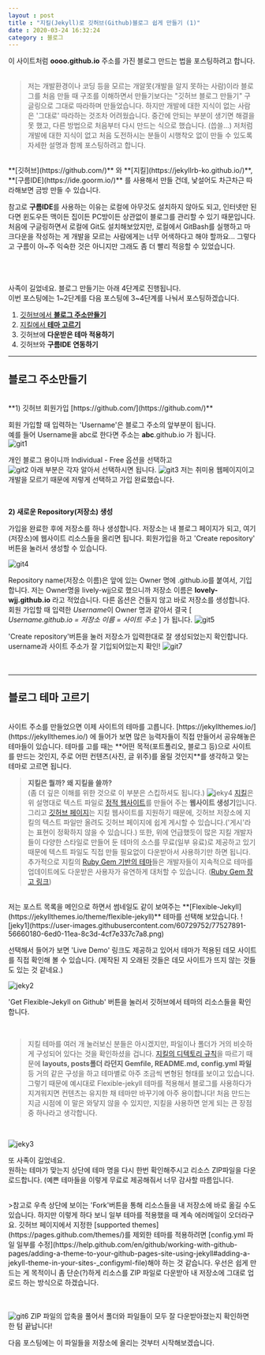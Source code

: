 ```yaml
---
layout : post
title : "지킬(Jekyll)로 깃허브(Github)블로그 쉽게 만들기 (1)"  
date : 2020-03-24 16:32:24
category : 블로그
--- 
```


이 사이트처럼 **oooo.github.io** 주소를 가진 블로그 만드는 법을 포스팅하려고 합니다.  
<br>


> 저는 개발환경이나 코딩 등을 모르는 개알못(개발을 알지 못하는 사람)이라 블로그를 처음 만들 때 구조를 이해하면서 만들기보다는 "깃허브 블로그 만들기" 구글링으로 그대로 따라하며 만들었습니다. 하지만 개발에 대한 지식이 없는 사람은 '그대로' 따라하는 것조차 어려웠습니다. 중간에 안되는 부분이 생기면 해결을 못 했고, 다른 방법으로 처음부터 다시 만드는 식으로 했습니다. (씁쓸...) 저처럼 개발에 대한 지식이 없고 처음 도전하시는 분들이 시행착오 없이 만들 수 있도록 자세한 설명과 함께 포스팅하려고 합니다.  

<br>
**[깃허브](https://github.com/)** 와 **[지킬](https://jekyllrb-ko.github.io/)**, **[구름IDE](https://ide.goorm.io/)** 를 사용해서 만들 건데, 낯설어도 차근차근 따라해보면 금방 만들 수 있습니다.  


참고로 **구름IDE**를 사용하는 이유는 로컬에 아무것도 설치하지 않아도 되고, 인터넷만 된다면 윈도우든 맥이든 집이든 PC방이든 상관없이 블로그를 관리할 수 있기 때문입니다. 처음에 구글링하면서 로컬에 Git도 설치해보았지만, 로컬에서 GitBash를 실행하고 마크다운을 작성하는 게 개발을 모르는 사람에게는 너무 어색하다고 해야 할까요... 그렇다고 구름이 아~주 익숙한 것은 아니지만 그래도 좀 더 빨리 적응할 수 있었습니다.

<br><br><br>
사족이 길었네요.
블로그 만들기는 아래 4단계로 진행됩니다.  
이번 포스팅에는 1~2단계를 다음 포스팅에 3~4단계를 나눠서 포스팅하겠습니다.


1) [깃허브에서 **블로그 주소만들기**](#chapter-1)   
2) [지킬에서 **테마 고르기**](#chapter-2)   
3) 깃허브에 **다운받은 테마 적용하기**  
4) 깃허브와 **구름IDE 연동하기**


 
---
<a id="chapter-1"></a>
## 블로그 주소만들기  

<br>
**1) 깃허브 회원가입 [https://github.com/](https://github.com/)**  


회원 가입할 때 입력하는 'Username'은 블로그 주소의 앞부분이 됩니다.  
예를 들어 Username을 abc로 한다면 주소는 __abc__.github.io 가 됩니다.  
![git1](https://user-images.githubusercontent.com/60729752/77511884-4e4c9880-6eb5-11ea-9f69-92a4d08a28df.png)

개인 블로그 용이니까 Individual - Free 옵션을 선택하고   
![git2](https://user-images.githubusercontent.com/60729752/77513029-85bc4480-6eb7-11ea-8b58-c387044ad848.png)
아래 부분은 각자 알아서 선택하시면 됩니다. 
![git3](https://user-images.githubusercontent.com/60729752/77513037-88b73500-6eb7-11ea-96a9-1a8abbd6cfff.png)
저는 취미용 웹페이지이고 개발을 모르기 때문에 저렇게 선택하고 가입 완료했습니다.

<br>  

**2) 새로운 Repository(저장소) 생성**   

가입을 완료한 후에 저장소를 하나 생성합니다. 저장소는 내 블로그 페이지가 되고, 여기(저장소)에 웹사이트 리소스들을 올리면 됩니다. 회원가입을 하고 'Create repository' 버튼을 눌러서 생성할 수 있습니다. 

![git4](https://user-images.githubusercontent.com/60729752/77614302-19514c00-6f70-11ea-9fc9-dce5ce3ca93e.png)


Repository name(저장소 이름)은 앞에 있는 Owner 명에 .github.io를 붙여서, 기입합니다. 저는 Owner명을 lively-wjj으로 했으니까 저장소 이름은 **lovely-wjj.github.io** 라고 적었습니다. 다른 옵션은 건들지 않고 바로 저장소를 생성합니다.  
회원 가입할 때 입력한 *Username*이 Owner 명과 같아서 결국 [ *Username.github.io = 저장소 이름 = 사이트 주소* ] 가 됩니다. 
![git5](https://user-images.githubusercontent.com/60729752/77614318-1ce4d300-6f70-11ea-8321-7c49986e6477.png)

'Create repository'버튼을 눌러 저장소가 입력한대로 잘 생성되었는지 확인합니다.  
username과 사이트 주소가 잘 기입되어있는지 확인!
![git7](https://user-images.githubusercontent.com/60729752/77620423-b1a1fd80-6f7d-11ea-9f2d-5fae0ecc8b43.png)
<br><br><br>


---
<a id="chapter-2"></a>
## 블로그 테마 고르기  

<br>
사이트 주소를 만들었으면 이제 사이트의 테마를 고릅니다.   [https://jekyllthemes.io/](https://jekyllthemes.io/) 에 들어가 보면 많은 능력자들이 직접 만들어서 공유해놓은 테마들이 있습니다. 테마를 고를 때는 **어떤 목적(포트폴리오, 블로그 등)으로 사이트를 만드는 것인지, 주로 어떤 컨텐츠(사진, 글 위주)를 올릴 것인지**를 생각하고 맞는 테마로 고르면 됩니다. 


> **지킬은 뭘까? 왜 지킬을 쓸까?**  
(좀 더 깊은 이해를 위한 것으로 이 부분은 스킵하셔도 됩니다.) ![jeky4](https://user-images.githubusercontent.com/60729752/77733729-c4cecf00-704a-11ea-8b28-a846045bce9c.png)
[지킬](https://jekyllrb-ko.github.io/docs/)은 위 설명대로 텍스트 파일로 [정적 웹사이트](https://ko.wikipedia.org/wiki/%EC%A0%95%EC%A0%81_%EC%9B%B9_%ED%8E%98%EC%9D%B4%EC%A7%80)를 만들어 주는 **웹사이트 생성기**입니다. 그리고 [깃허브 페이지](https://help.github.com/en/github/working-with-github-pages/setting-up-a-github-pages-site-with-jekyll)는 지킬 웹사이트를 지원하기 때문에, 깃허브 저장소에 지킬의 텍스트 파일만 올려도 깃허브 페이지에 쉽게 게시할 수 있습니다.('게시'라는 표현이 정확하지 않을 수 있습니다.) 또한, 위에 언급했듯이 많은 지킬 개발자들이 다양한 스타일로 만들어 둔 테마의 소스를 무료(일부 유료)로 제공하고 있기 때문에 텍스트 파일도 직접 만들 필요없이 다운받아서 사용하기만 하면 됩니다. 추가적으로 지킬의 [Ruby Gem 기반의 테마](https://jekyllrb-ko.github.io/docs/themes/#%EB%A3%A8%EB%B9%84-%EC%A0%AC-%EA%B8%B0%EB%B0%98-%ED%85%8C%EB%A7%88-%EC%9D%B4%ED%95%B4%ED%95%98%EA%B8%B0)들은 개발자들이 지속적으로 테마를 업데이트에도 다운받은 사용자가 유연하게 대처할 수 있습니다. ([Ruby Gem 참고 링크](https://jekyllrb-ko.github.io/docs/ruby-101/))

<br>
저는 포스트 목록을 메인으로 하면서 썸네일도 같이 보여주는 **[Flexible-Jekyll](https://jekyllthemes.io/theme/flexible-jekyll)** 테마를 선택해 보았습니다.  
![jeky1](https://user-images.githubusercontent.com/60729752/77527891-56660180-6ed0-11ea-8c3d-4cf7e337c7a8.png)  


선택해서 들어가 보면 'Live Demo' 링크도 제공하고 있어서 테마가 적용된 데모 사이트를 직접 확인해 볼 수 있습니다. (제작된 지 오래된 것들은 데모 사이트가 뜨지 않는 것들도 있는 것 같네요.)   

![jeky2](https://user-images.githubusercontent.com/60729752/77553971-d2743f80-6ef8-11ea-85c9-3754a56208f5.png)

'Get Flexible-Jekyll on Github' 버튼을 눌러서 깃허브에서 테마의 리소스들을 확인합니다.

<br>

> 지킬 테마를 여러 개 눌러보신 분들은 아시겠지만, 파일이나 폴더가 거의 비슷하게 구성되어 있다는 것을 확인하셨을 겁니다. [지킬의 디텍토리 규칙](https://jekyllrb-ko.github.io/docs/structure/)을 따르기 때문에 **layouts, posts폴더 라던지 Gemfile, README.md, config.yml 파일** 등 거의 같은 구성을 하고 테마별로 아주 조금씩 변형된 형태를 보이고 있습니다. 그렇기 때문에 예시대로 Flexible-jekyll 테마를 적용해서 블로그를 사용하다가 지겨워지면 컨텐츠는 유지한 채 테마만 바꾸기에 아주 용이합니다! 처음 만드는 지금 시점에 이 말은 와닿지 않을 수 있지만, 지킬을 사용하면 얻게 되는 큰 장점 중 하나라고 생각합니다.  

<br>


![jeky3](https://user-images.githubusercontent.com/60729752/77553983-d6a05d00-6ef8-11ea-852b-d5bce949ee72.png)

또 사족이 길었네요.  
원하는 테마가 맞는지 상단에 테마 명을 다시 한번 확인해주시고 리소스 ZIP파일을 다운로드합니다. (예쁜 테마들을 이렇게 무료로 제공해줘서 너무 감사할 따름입니다.

<br>
>참고로 우측 상단에 보이는 'Fork'버튼을 통해 리소스들을 내 저장소에 바로 옮길 수도 있습니다. 하지만 이렇게 하다 보니 일부 테마를 적용했을 때 계속 에러메일이 오더라구요. 깃허브 페이지에서 지정한 [supported themes](https://pages.github.com/themes/)를 제외한 테마를 적용하려면 [config.yml 파일 일부를 수정](https://help.github.com/en/github/working-with-github-pages/adding-a-theme-to-your-github-pages-site-using-jekyll#adding-a-jekyll-theme-in-your-sites-_configyml-file)해야 하는 것 같습니다. 우선은 쉽게 만드는 게 목적이니 좀 단순(?)하게 리소스를 ZIP 파일로 다운받아 내 저장소에 그대로 업로드 하는 방식으로 하겠습니다. 

<br><br>
![git6](https://user-images.githubusercontent.com/60729752/77620317-78698d80-6f7d-11ea-911a-fa957a69d342.png)
ZIP 파일의 압축을 풀어서 폴더와 파일들이 모두 잘 다운받아졌는지 확인하면 한 텀 끝납니다!  


다음 포스팅에는 이 파일들을 저장소에 올리는 것부터 시작해보겠습니다.  




